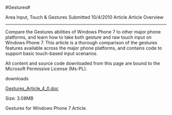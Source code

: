 #Gestures#

Area
Input, Touch & Gestures
Submitted
10/4/2010
Article
Article Overview

---

Compare the Gestures abilities of Windows Phone 7 to other major phone platforms, and learn how to take both gesture and raw touch input on Windows Phone 7. This article is a thorough comparison of the gestures features available across the major phone platforms, and contains code to support basic touch-based input scenarios.


All content and source code downloaded from this page are bound to the Microsoft Permissive License (Ms-PL).

downloads

[Gestures_Article_4_0.doc](https://github.com/DDReaper/XNAGameStudio/blob/master/Documents/Gestures_Article_4_0.docx?raw=true)

Size: 3.08MB

Gestures for Windows Phone 7 Article. 